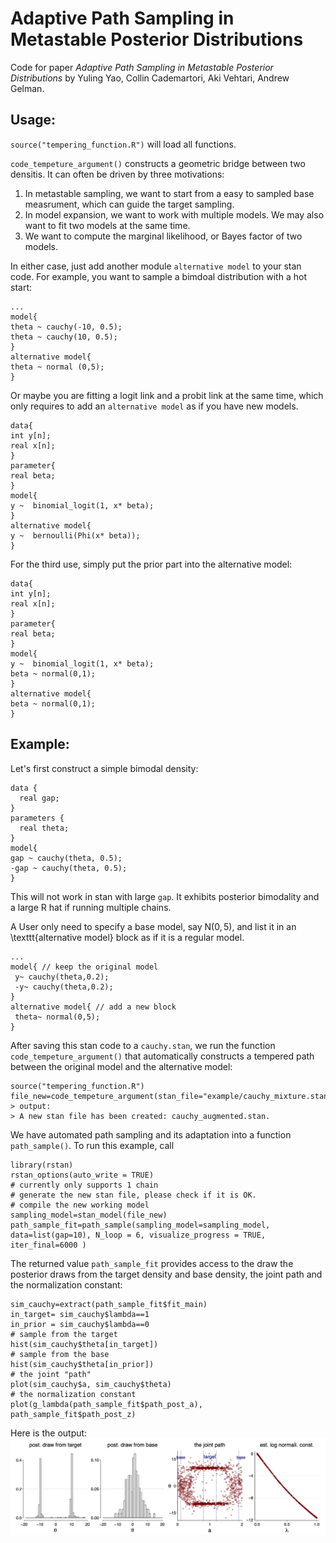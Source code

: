 #  Adaptive Path Sampling in Metastable Posterior Distributions

Code for paper  *Adaptive Path Sampling in Metastable Posterior Distributions* by  Yuling Yao, Collin  Cademartori, Aki Vehtari, Andrew Gelman.

## Usage:
`source("tempering_function.R")` will load all functions.  

`code_tempeture_argument()` constructs a geometric bridge between two densitis. It can often be driven by three motivations:
1. In metastable sampling, we want to start from a easy to sampled base measrument, which can guide the target sampling. 
2. In model expansion, we want to work with multiple models. We may also want to fit two models at the same time. 
3. We want to compute the marginal likelihood, or Bayes factor of two models.

In either case, just add another module `alternative model` to your stan code. For example, you want to sample a bimdoal distribution with a hot start:

```
...
model{
theta ~ cauchy(-10, 0.5);
theta ~ cauchy(10, 0.5);
}
alternative model{
theta ~ normal (0,5);
}
```

Or maybe you are fitting a logit link and a probit link at the same time, which only requires to add an `alternative model` as if you have new models.

```
data{
int y[n];
real x[n];
}
parameter{
real beta;
}
model{
y ~  binomial_logit(1, x* beta);
}
alternative model{
y ~  bernoulli(Phi(x* beta));
}
```

For the third use, simply put the prior part into the alternative model:
```
data{
int y[n];
real x[n];
}
parameter{
real beta;
}
model{
y ~  binomial_logit(1, x* beta);
beta ~ normal(0,1);
}
alternative model{
beta ~ normal(0,1);
}
```


## Example:
Let's first construct a simple bimodal density:
```
data {
  real gap;
}
parameters {
  real theta;
}
model{
gap ~ cauchy(theta, 0.5);
-gap ~ cauchy(theta, 0.5);
}
```
This will not work in stan with large `gap`. It exhibits posterior bimodality  and a large R hat if running multiple chains. 

A User only need to specify a base model,  say N$(0,5)$,  and list it in an  \texttt{alternative model} block as if it is a regular model.   
 
```
...
model{ // keep the original model  
 y~ cauchy(theta,0.2);   
 -y~ cauchy(theta,0.2);   
}
alternative model{ // add a new block 
 theta~ normal(0,5);   
}
```

After saving this stan code to a  `cauchy.stan`, we run the function `code_tempeture_argument()` that automatically constructs a tempered path between the original model and the alternative model:

```
source("tempering_function.R")
file_new=code_tempeture_argument(stan_file="example/cauchy_mixture.stan")
> output:
> A new stan file has been created: cauchy_augmented.stan.
```

We have automated path sampling and its adaptation into a function `path_sample()`.
To run this example, call
```
library(rstan)
rstan_options(auto_write = TRUE)
# currently only supports 1 chain
# generate the new stan file, please check if it is OK.
# compile the new working model
sampling_model=stan_model(file_new)
path_sample_fit=path_sample(sampling_model=sampling_model, data=list(gap=10), N_loop = 6, visualize_progress = TRUE, iter_final=6000 )
```

The returned value `path_sample_fit` provides access to the draw  the posterior draws from the target density and base density, the  joint path and the normalization constant:
```
sim_cauchy=extract(path_sample_fit$fit_main)
in_target= sim_cauchy$lambda==1
in_prior = sim_cauchy$lambda==0
# sample from the target 
hist(sim_cauchy$theta[in_target])
# sample from the base 
hist(sim_cauchy$theta[in_prior])
# the joint "path"
plot(sim_cauchy$a, sim_cauchy$theta)
# the normalization constant
plot(g_lambda(path_sample_fit$path_post_a), path_sample_fit$path_post_z)
```
Here is the output:
![cauchy exampl output](/example/img/Cauchy.jpg)

 




